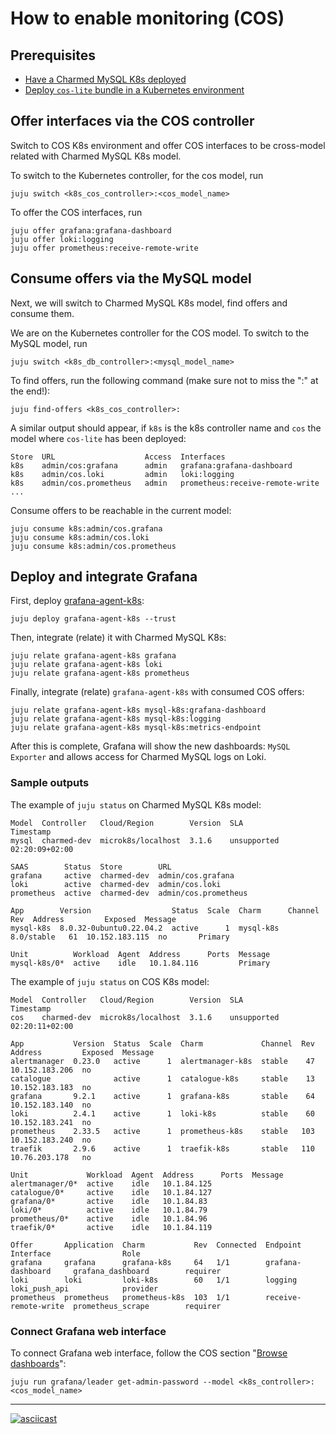 # How to enable monitoring (COS)

## Prerequisites
* [Have a Charmed MySQL K8s deployed](/tutorial/index)
* [Deploy `cos-lite` bundle in a Kubernetes environment](https://charmhub.io/topics/canonical-observability-stack/tutorials/install-microk8s)

## Offer interfaces via the COS controller
Switch to COS K8s environment and offer COS interfaces to be cross-model related with Charmed MySQL K8s model.

To switch to the Kubernetes controller, for the cos model, run
```shell
juju switch <k8s_cos_controller>:<cos_model_name>
```
To offer the COS interfaces, run
```shell
juju offer grafana:grafana-dashboard
juju offer loki:logging
juju offer prometheus:receive-remote-write
```

## Consume offers via the MySQL model
Next, we will switch to Charmed MySQL K8s model, find offers and consume them.

We are on the Kubernetes controller for the COS model. To switch to the MySQL model, run
```shell
juju switch <k8s_db_controller>:<mysql_model_name>
```
To find offers, run the following command (make sure not to miss the ":" at the end!):
```shell
juju find-offers <k8s_cos_controller>:
```

A similar output should appear, if `k8s` is the k8s controller name and `cos` the model where `cos-lite` has been deployed:
```shell
Store  URL                    Access  Interfaces
k8s    admin/cos:grafana      admin   grafana:grafana-dashboard
k8s    admin/cos.loki         admin   loki:logging
k8s    admin/cos.prometheus   admin   prometheus:receive-remote-write
...
```

Consume offers to be reachable in the current model:
```shell
juju consume k8s:admin/cos.grafana
juju consume k8s:admin/cos.loki
juju consume k8s:admin/cos.prometheus
```

## Deploy and integrate Grafana
First, deploy [grafana-agent-k8s](https://charmhub.io/grafana-agent-k8s):
```shell
juju deploy grafana-agent-k8s --trust
```
Then, integrate (relate) it with Charmed MySQL K8s:
```shell
juju relate grafana-agent-k8s grafana
juju relate grafana-agent-k8s loki
juju relate grafana-agent-k8s prometheus
```

Finally, integrate (relate) `grafana-agent-k8s` with consumed COS offers:
```shell
juju relate grafana-agent-k8s mysql-k8s:grafana-dashboard
juju relate grafana-agent-k8s mysql-k8s:logging
juju relate grafana-agent-k8s mysql-k8s:metrics-endpoint
```

After this is complete, Grafana will show the new dashboards: `MySQL Exporter` and allows access for Charmed MySQL logs on Loki.

### Sample outputs
The example of `juju status` on Charmed MySQL K8s model:
```shell
Model  Controller   Cloud/Region        Version  SLA          Timestamp
mysql  charmed-dev  microk8s/localhost  3.1.6    unsupported  02:20:09+02:00

SAAS        Status  Store        URL
grafana     active  charmed-dev  admin/cos.grafana
loki        active  charmed-dev  admin/cos.loki
prometheus  active  charmed-dev  admin/cos.prometheus

App        Version                  Status  Scale  Charm      Channel     Rev  Address         Exposed  Message
mysql-k8s  8.0.32-0ubuntu0.22.04.2  active      1  mysql-k8s  8.0/stable   61  10.152.183.115  no       Primary

Unit          Workload  Agent  Address      Ports  Message
mysql-k8s/0*  active    idle   10.1.84.116         Primary
```

The example of `juju status` on COS K8s model:
```shell
Model  Controller   Cloud/Region        Version  SLA          Timestamp
cos    charmed-dev  microk8s/localhost  3.1.6    unsupported  02:20:11+02:00

App           Version  Status  Scale  Charm             Channel  Rev  Address         Exposed  Message
alertmanager  0.23.0   active      1  alertmanager-k8s  stable    47  10.152.183.206  no       
catalogue              active      1  catalogue-k8s     stable    13  10.152.183.183  no       
grafana       9.2.1    active      1  grafana-k8s       stable    64  10.152.183.140  no       
loki          2.4.1    active      1  loki-k8s          stable    60  10.152.183.241  no       
prometheus    2.33.5   active      1  prometheus-k8s    stable   103  10.152.183.240  no       
traefik       2.9.6    active      1  traefik-k8s       stable   110  10.76.203.178   no       

Unit             Workload  Agent  Address      Ports  Message
alertmanager/0*  active    idle   10.1.84.125         
catalogue/0*     active    idle   10.1.84.127         
grafana/0*       active    idle   10.1.84.83          
loki/0*          active    idle   10.1.84.79          
prometheus/0*    active    idle   10.1.84.96          
traefik/0*       active    idle   10.1.84.119         

Offer       Application  Charm           Rev  Connected  Endpoint              Interface                Role
grafana     grafana      grafana-k8s     64   1/1        grafana-dashboard     grafana_dashboard        requirer
loki        loki         loki-k8s        60   1/1        logging               loki_push_api            provider
prometheus  prometheus   prometheus-k8s  103  1/1        receive-remote-write  prometheus_scrape        requirer
```

### Connect Grafana web interface
To connect Grafana web interface, follow the COS section "[Browse dashboards](https://charmhub.io/topics/canonical-observability-stack/tutorials/install-microk8s)":
```shell
juju run grafana/leader get-admin-password --model <k8s_controller>:<cos_model_name>
```
---

[![asciicast](https://asciinema.org/a/580608.svg)](https://asciinema.org/a/580608)

